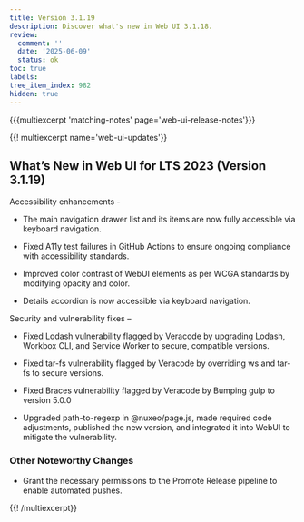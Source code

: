 ```yaml
---
title: Version 3.1.19
description: Discover what's new in Web UI 3.1.18.
review:
  comment: ''
  date: '2025-06-09'
  status: ok
toc: true
labels:
tree_item_index: 982
hidden: true
---
```


{{{multiexcerpt 'matching-notes' page='web-ui-release-notes'}}}

{{! multiexcerpt name='web-ui-updates'}}

## What’s New in Web UI for LTS 2023 (Version 3.1.19)

Accessibility enhancements -

- The main navigation drawer list and its items are now fully accessible via keyboard navigation.


- Fixed A11y test failures in GitHub Actions to ensure ongoing compliance with accessibility standards.


- Improved color contrast of WebUI elements as per WCGA standards by modifying opacity and color.


- Details accordion is now accessible via keyboard navigation.


Security and vulnerability fixes –


- Fixed Lodash vulnerability flagged by Veracode by upgrading Lodash, Workbox CLI, and Service Worker to secure, compatible versions.


- Fixed tar-fs vulnerability flagged by Veracode by overriding ws and tar-fs to secure versions.

- Fixed Braces vulnerability flagged by Veracode by Bumping gulp to version 5.0.0


- Upgraded path-to-regexp in @nuxeo/page.js, made required code adjustments, published the new version, and integrated it into WebUI to mitigate the vulnerability.



### Other Noteworthy Changes

- Grant the necessary permissions to the Promote Release pipeline to enable automated pushes.<br/>


{{! /multiexcerpt}}